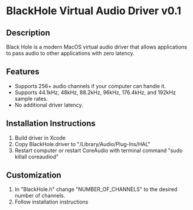 # BlackHole Virtual Audio Driver v0.1

## Description
Black Hole is a modern MacOS virtual audio driver that allows applications to pass audio to other applications with zero latency.

## Features
- Supports 256+ audio channels if your computer can handle it.
- Supports 44.1kHz, 48kHz, 88.2kHz, 96kHz, 176.4kHz, and 192kHz sample rates.
- No additional driver latency. 

## Installation Instructions
1. Build driver in Xcode
2. Copy BlackHole.driver to "/Library⁩/Audio⁩/Plug-Ins⁩/HAL"
3. Restart computer or restart CoreAudio with terminal command "sudo killall coreaudiod"

## Customization
1. In "BlackHole.h" change "NUMBER_OF_CHANNELS" to the desired number of channels.
2. Follow installation instructions
